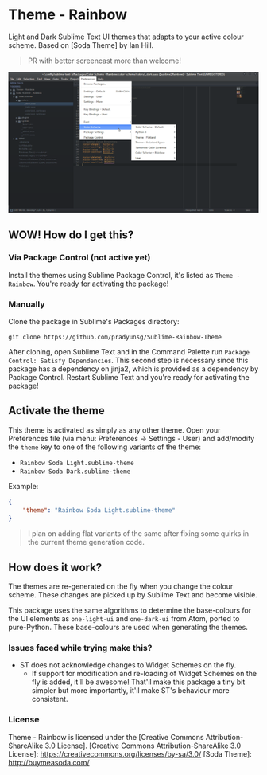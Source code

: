 # Theme - Rainbow

Light and Dark Sublime Text UI themes that adapts to your active colour scheme. Based on [Soda Theme] by Ian Hill.

> PR with better screencast more than welcome!

![Screencast](./screencast.gif)

## WOW! How do I get this?

### Via Package Control (not active yet)
Install the themes using Sublime Package Control, it's listed as `Theme - Rainbow`. You're ready for activating the package!

### Manually
Clone the package in Sublime's Packages directory:

```
git clone https://github.com/pradyunsg/Sublime-Rainbow-Theme
```

After cloning, open Sublime Text and in the Command Palette run `Package Control: Satisfy Dependencies`. This second step is necessary since this package has a dependency on jinja2,  which is provided as a dependency by Package Control. Restart Sublime Text and you're ready for activating the package!

## Activate the theme
This theme is activated as simply as any other theme. Open your Preferences file (via menu: Preferences -> Settings - User) and add/modify the `theme` key to one of the following variants of the theme:

 - `Rainbow Soda Light.sublime-theme`
 - `Rainbow Soda Dark.sublime-theme`

Example:

```json
{
    "theme": "Rainbow Soda Light.sublime-theme"
}
```

> I plan on adding flat variants of the same after fixing some quirks in the current theme generation code.

## How does it work?
The themes are re-generated on the fly when you change the colour scheme. These changes are picked up by Sublime Text and become visible.

This package uses the same algorithms to determine the base-colours for the UI elements as `one-light-ui` and `one-dark-ui` from Atom, ported to pure-Python. These base-colours are used when generating the themes.

### Issues faced while trying make this?

- ST does not acknowledge changes to Widget Schemes on the fly.
    - If support for modification and re-loading of Widget Schemes on the fly is added, it'll be awesome! That'll make this package a tiny bit simpler but more importantly, it'll make ST's behaviour more consistent.


### License
Theme - Rainbow is licensed under the [Creative Commons Attribution-ShareAlike 3.0 License].
  [Creative Commons Attribution-ShareAlike 3.0 License]: https://creativecommons.org/licenses/by-sa/3.0/
  [Soda Theme]: http://buymeasoda.com/
